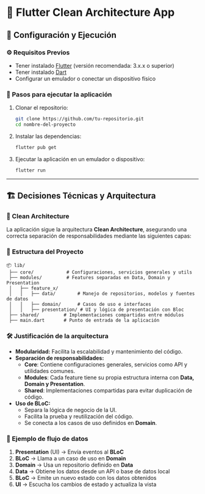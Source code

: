 # 📱 Flutter Clean Architecture App

## 📌 Configuración y Ejecución

### ⚙️ Requisitos Previos

- Tener instalado [Flutter](https://flutter.dev/docs/get-started/install) (versión recomendada: 3.x.x o superior)
- Tener instalado [Dart](https://dart.dev/get-dart)
- Configurar un emulador o conectar un dispositivo físico

### 🚀 Pasos para ejecutar la aplicación

1. Clonar el repositorio:
   ```sh
   git clone https://github.com/tu-repositorio.git
   cd nombre-del-proyecto
   ```
2. Instalar las dependencias:
   ```sh
   flutter pub get
   ```
3. Ejecutar la aplicación en un emulador o dispositivo:
   ```sh
   flutter run
   ```

---

## 🏗️ Decisiones Técnicas y Arquitectura

### 🔹 Clean Architecture

La aplicación sigue la arquitectura **Clean Architecture**, asegurando una correcta separación de responsabilidades mediante las siguientes capas:

### 📁 **Estructura del Proyecto**

```
📦 lib/
 ├── core/            # Configuraciones, servicios generales y utils
 ├── modules/         # Features separadas en Data, Domain y Presentation
 │   ├── feature_x/
 │   │   ├── data/        # Manejo de repositorios, modelos y fuentes de datos
 │   │   ├── domain/      # Casos de uso e interfaces
 │   │   ├── presentation/ # UI y lógica de presentación con Bloc
 ├── shared/         # Implementaciones compartidas entre módulos
 ├── main.dart       # Punto de entrada de la aplicación
```

### 🛠️ **Justificación de la arquitectura**

- **Modularidad:** Facilita la escalabilidad y mantenimiento del código.
- **Separación de responsabilidades:**
  - **Core**: Contiene configuraciones generales, servicios como API y utilidades comunes.
  - **Modules**: Cada feature tiene su propia estructura interna con **Data, Domain y Presentation**.
  - **Shared**: Implementaciones compartidas para evitar duplicación de código.
- **Uso de BLoC:**
  - Separa la lógica de negocio de la UI.
  - Facilita la prueba y reutilización del código.
  - Se conecta a los casos de uso definidos en **Domain**.

### 📌 Ejemplo de flujo de datos

1. **Presentation** (UI) -> Envía eventos al **BLoC**
2. **BLoC** -> Llama a un caso de uso en **Domain**
3. **Domain** -> Usa un repositorio definido en **Data**
4. **Data** -> Obtiene los datos desde un API o base de datos local
5. **BLoC** -> Emite un nuevo estado con los datos obtenidos
6. **UI** -> Escucha los cambios de estado y actualiza la vista
